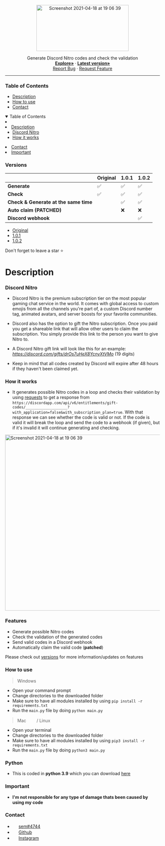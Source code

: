 <p align="center">
<img width="300" height="150" alt="Screenshot 2021-04-18 at 19 06 39" src="https://user-images.githubusercontent.com/78478073/120325661-2bebb180-c2e8-11eb-9a08-8ead7fc9b042.JPG">
</p>
  <p align="center">
    Generate Discord Nitro codes and check the validation
    <br />
    <a href="https://github.com/semmoolenschot/Discord-Nitro-generator"><strong>Explore»</strong></a
    <br />
      ·
      <a href="https://github.com/semmoolenschot/Discord-Nitro-Generator/releases/tag/1.0.1"><strong> Latest version»</strong></a>
    <br />
    <a href="https://github.com/semmoolenschot/Discord-Nitro-generator/issues">Report Bug</a>
    ·
    <a href="https://github.com/semmoolenschot/Discord-Nitro-generator/issues">Request Feature</a>
  

---

### Table of Contents
- [Description](#description)
- [How to use](#how-to-use)
- [Contact](#contact)
      
<details open="open">
  <summary>Table of Contents</summary>
    <li>
    <li>
      <a href="#description">Description</a>
      <ul>
        <li><a href="#discord-nitro">Discord Nitro</a></li>
        <li><a href="#how-it-works">How it works</a></li>
      </ul>
    </li>
    <li><a href="#contact">Contact</a></li>
    <li><a href="#important">Important</a></li>
  </ol>
</details>

### Versions
|⠀| Original | 1.0.1 | 1.0.2 |
| --------- | ----- | ----- | ----- |
| **Generate** | ✅ | ✅ | ✅ |
| **Check** | ✅ | ✅ | ✅ |
| **Check & Generate at the same time** | ⠀ | ✅ | ✅ |
| **Auto claim (PATCHED)** | ⠀ | ❌ | ❌ |
| **Discord webhook** | ⠀ | ⠀ | ✅ |

- [Original](https://github.com/semmoolenschot/Discord-Nitro-Generator)
- [1.0.1](https://github.com/semmoolenschot/Discord-Nitro-Generator/releases/tag/1.0.1)
- [1.0.2](https://github.com/semmoolenschot/Discord-Nitro-Generator/releases/tag/1.0.2)

Don't forget to leave a star ⭐
      


# Description

### Discord Nitro

- Discord Nitro is the premium subscription tier on the most popular gaming chat service in the world. It comes with global access to custom emojis from all the channels you're part of, a custom Discord number tag, animated avatars, and server boosts for your favorite communities.

- Discord also has the option to gift the Nitro subscription. Once you paid you get a shareable link that will allow other users to claim the subscription. You simply provide this link to the person you want to give Nitro to.

- A Discord Nitro gift link will look like this for an example: *https://discord.com/gifts/drOs7uHeX8YcnyXtVMo* (19 digits)

- Keep in mind that all codes created by Discord will expire after 48 hours if they haven't been claimed yet.

### How it works

- It generates possible Nitro codes in a loop and checks their validation by using [requests](https://pypi.org/project/requests/) to get a response from ```https://discordapp.com/api/v6/entitlements/gift-codes/___________________?with_application=false&with_subscription_plan=true```. With that response we can see whether the code is valid or not. If the code is valid it will break the loop and send the code to a webhook (if given), but if it's invalid it will continue generating and checking.


<img width="572" alt="Screenshot 2021-04-18 at 19 06 39" src="https://user-images.githubusercontent.com/78478073/115154085-573c7900-a079-11eb-9c96-18ecddd5fffa.png">

### Features
- Generate possible Nitro codes
- Check the validation of the generated codes
- Send valid codes in a Discord webhook
- Automatically claim the valid code (**patched**)

Please check out [versions](#versions) for more information/updates on features

### How to use
> Windows ⠀<img width="16" src="https://www.mijncomputerhulp.nl/wp-content/uploads/2019/05/microsoft-windows-22-logo-png-transparent.png">

- Open your command prompt
- Change directories to the downloaded folder
- Make sure to have all modules installed by using ``pip install -r requirements.txt``
- Run the ``main.py`` file by doing ``python main.py``
      
> Mac ⠀<img width="16" src="https://image.flaticon.com/icons/png/512/2/2235.png"> / Linux ⠀<img width="16" src="https://user-images.githubusercontent.com/78478073/120348722-bab6f900-c2fd-11eb-818d-24a576875768.png">
      
- Open your terminal
- Change directories to the downloaded folder
- Make sure to have all modules installed by using ``pip3 install -r requirements.txt``
- Run the ``main.py`` file by doing ``python3 main.py``

### Python
- This is coded in **python 3.9** which you can download [here](https://www.python.org/downloads/)

### Important
- **I'm not responsible for any type of damage thats been caused by using my code**

### Contact

- <img width="16" src="https://i.redd.it/5zec9qw4ppy61.png"> [sem#4744](https://discord.com/)
- <img width="16" src="https://www.monalisaelburg.nl/media/Bladzy/Productset/productset/image/1/g/i/github.jpg"> [Github](https://github.com/semmoolenschot)
- <img width="16" src="https://demaasdijk-events.nl/wp-content/uploads/2019/06/instagram-png-instagram-png-logo-1455.png"> [Instagram](https://instagram.com/semmoolenschot)

